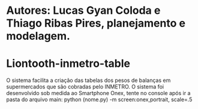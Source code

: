 # Autores: Lucas Gyan Coloda e Thiago Ribas Pires, planejamento e modelagem.
# Liontooth-inmetro-table
O sistema facilita a criação das tabelas dos pesos de balanças em supermercados que são cobradas pelo INMETRO.
O sistema foi desenvolvido sob medida ao Smartphone Onex, tente no console após ir a pasta do arquivo main: 
  python (nome.py) -m screen:onex,portrait, scale=.5
